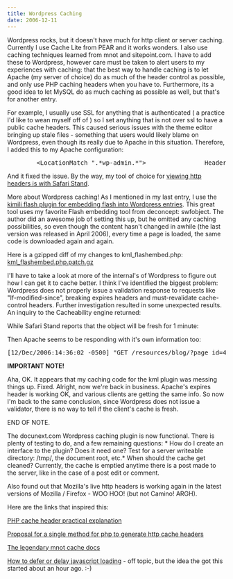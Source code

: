 ```yaml
---
title: Wordpress Caching
date: 2006-12-11
---
```

Wordpress rocks, but it doesn't have much for http client or server caching. Currently I use Cache Lite from PEAR and it works wonders. I also use caching techniques learned from mnot and sitepoint.com. I have to add these to Wordpress, however care must be taken to alert users to my experiences with caching: that the best way to handle caching is to let Apache (my server of choice) do as much of the header control as possible, and only use PHP caching headers when you have to. Furthermore, its a good idea to let MySQL do as much caching as possible as well, but that's for another entry.

For example, I usually use SSL for anything that is authenticated ( a practice I'd like to wean myself off of ) so I set anything that is not over ssl to have a public cache headers. This caused serious issues with the theme editor bringing up stale files - something that users would likely blame on Wordpress, even though its really due to Apache in this situation. Therefore, I added this to my Apache configuration:

<pre>        &lt;LocationMatch ".*wp-admin.*"&gt;                Header set Cache-Control "no-store"        &lt;/LocationMatch&gt;</pre>

And it fixed the issue. By the way, my tool of choice for <a href="http://hetima.com/safari/stand-e.html">viewing http headers is with Safari Stand</a>.

More about Wordpress caching! As I mentioned in my last entry, I use the <a href="http://kimili.com/plugins/kml_flashembed">kimili flash plugin for embedding flash into Wordpress entries</a>. This great tool uses my favorite Flash embedding tool from deconcept: swfobject. The author did an awesome job of setting this up, but he omitted any caching possibilities, so even though the content hasn't changed in awhile (the last version was released in April 2006), every time a page is loaded, the same code is downloaded again and again.

Here is a gzipped diff of my changes to kml_flashembed.php: <a href="/resources/code/kml_flashembed.php.patch.gz">kml_flashembed.php.patch.gz</a>

I'll have to take a look at more of the internal's of Wordpress to figure out how I can get it to cache better. I think I've identified the biggest problem: Wordpress does not properly issue a validation response to requests like "If-modified-since", breaking expires headers and must-revalidate cache-control headers. Further investigation resulted in some unexpected results. An inquiry to the Cacheability engine returned:


While Safari Stand reports that the object will be fresh for 1 minute:


Then Apache seems to be responding with it's own information too:

<pre>[12/Dec/2006:14:36:02 -0500] "GET /resources/blog/?page_id=4 HTTP/1.1" 304 - "http://www.docunext.com/blog/" "Mozilla/5.0 (Macintosh; U; Intel Mac OS X; en) AppleWebKit/418.9 (KHTML, like Gecko) Safari/419.3"</pre><b>IMPORTANT NOTE!</b>

Aha, OK. It appears that my caching code for the kml plugin was messing things up. Fixed. Alright, now we're back in business. Apache's expires header is working OK, and various clients are getting the same info. So now I'm back to the same conclusion, since Wordpress does not issue a validator, there is no way to tell if the client's cache is fresh.

END OF NOTE.

The docunext.com Wordpress caching plugin is now functional. There is plenty of testing to do, and a few remaining questions: * How do I create an interface to the plugin? Does it need one? Test for a server writeable directory: /tmp/, the document root, etc.* When should the cache get cleaned? Currently, the cache is emptied anytime there is a post made to the server, like in the case of a post edit or comment.

Also found out that Mozilla's live http headers is working again in the latest versions of Mozilla / Firefox - WOO HOO! (but not Camino! ARGH).

Here are the links that inspired this:

<a href="http://www.sitepoint.com/article/php-anthology-2-5-caching">PHP cache header practical explanation</a>

<a href="http://alexandre.alapetite.net/doc-alex/php-http-304/index.en.html">Proposal for a single method for php to generate http cache headers</a>

<a href="http://www.mnot.net/cache_docs/">The legendary mnot cache docs</a>

<a href="http://www.sitepoint.com/forums/showthread.php?t=440706">How to defer or delay javascript loading</a> - off topic, but the idea the got this started about an hour ago. :-)

<pre><script type="text/javascript" defer="defer"></script></pre>

